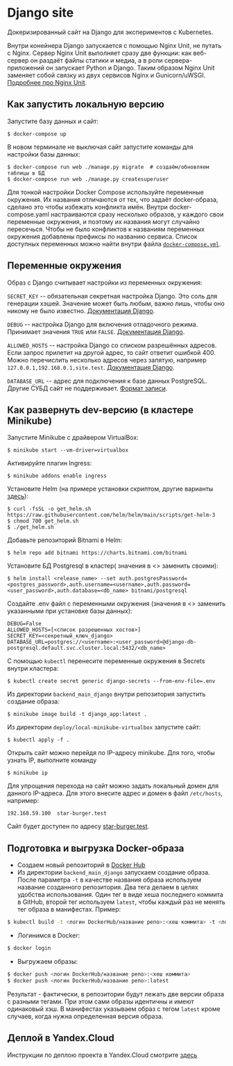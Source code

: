 # Django site

Докеризированный сайт на Django для экспериментов с Kubernetes.

Внутри конейнера Django запускается с помощью Nginx Unit, не путать с Nginx. Сервер Nginx Unit выполняет сразу две функции: как веб-сервер он раздаёт файлы статики и медиа, а в роли сервера-приложений он запускает Python и Django. Таким образом Nginx Unit заменяет собой связку из двух сервисов Nginx и Gunicorn/uWSGI. [Подробнее про Nginx Unit](https://unit.nginx.org/).

## Как запустить локальную версию

Запустите базу данных и сайт:

```shell-session
$ docker-compose up
```

В новом терминале не выключая сайт запустите команды для настройки базы данных:

```shell-session
$ docker-compose run web ./manage.py migrate  # создаём/обновляем таблицы в БД
$ docker-compose run web ./manage.py createsuperuser
```

Для тонкой настройки Docker Compose используйте переменные окружения. Их названия отличаются от тех, что задаёт docker-образа, сделано это чтобы избежать конфликта имён. Внутри docker-compose.yaml настраиваются сразу несколько образов, у каждого свои переменные окружения, и поэтому их названия могут случайно пересечься. Чтобы не было конфликтов к названиям переменных окружения добавлены префиксы по названию сервиса. Список доступных переменных можно найти внутри файла [`docker-compose.yml`](./deploy/local-docker/docker-compose.yml).

## Переменные окружения

Образ с Django считывает настройки из переменных окружения:

`SECRET_KEY` -- обязательная секретная настройка Django. Это соль для генерации хэшей. Значение может быть любым, важно лишь, чтобы оно никому не было известно. [Документация Django](https://docs.djangoproject.com/en/3.2/ref/settings/#secret-key).

`DEBUG` -- настройка Django для включения отладочного режима. Принимает значения `TRUE` или `FALSE`. [Документация Django](https://docs.djangoproject.com/en/3.2/ref/settings/#std:setting-DEBUG).

`ALLOWED_HOSTS` -- настройка Django со списком разрешённых адресов. Если запрос прилетит на другой адрес, то сайт ответит ошибкой 400. Можно перечислить несколько адресов через запятую, например `127.0.0.1,192.168.0.1,site.test`. [Документация Django](https://docs.djangoproject.com/en/3.2/ref/settings/#allowed-hosts).

`DATABASE_URL` -- адрес для подключения к базе данных PostgreSQL. Другие СУБД сайт не поддерживает. [Формат записи](https://github.com/jacobian/dj-database-url#url-schema).

## Как развернуть dev-версию (в кластере Minikube)

Запустите Minikube с драйвером VirtualBox:

```shell-session
$ minikube start --vm-driver=virtualbox
```

Активируйте плагин Ingress:
```shell-session
$ minikube addons enable ingress
```

Установите Helm (на примере установки скриптом, другие варианты [здесь](https://helm.sh/docs/intro/install/)):

```shell-session
$ curl -fsSL -o get_helm.sh https://raw.githubusercontent.com/helm/helm/main/scripts/get-helm-3
$ chmod 700 get_helm.sh
$ ./get_helm.sh
```

Добавьте репозиторий Bitnami в Helm:

```shell-session
$ helm repo add bitnami https://charts.bitnami.com/bitnami 
```

Установите БД Postgresql в кластер( значения в <> заменить своими):

```shell-session
$ helm install <release_name> --set auth.postgresPassword=<postgres_password>,auth.username=<username>,auth.password=<user_password>,auth.database=<db_name> bitnami/postgresql
```

Создайте .env файл с переменными окружения (значения в <> заменить указанными при установке базы данных):

```shell-session
DEBUG=False
ALLOWED_HOSTS=[<список разрешенных хостов>]
SECRET_KEY=<секретный_ключ_django>
DATABASE_URL=postgres://<username>:<user_password>@django-db-postgresql.default.svc.cluster.local:5432/<db_name>
```

С помощью `kubectl` перенесите переменные окружения в Secrets внутри кластера:

```shell-session
$ kubectl create secret generic django-secrets --from-env-file=.env
```
Из директории `backend_main_django` внутри репозитория запустить создание образа:

```shell-session
$ minikube image build -t django_app:latest .
```

Из директории `deploy/local-minikube-virtualbox` запустите сайт:

```shell-session
$ kubectl apply -f .
```

Открыть сайт можно перейдя по IP-адресу minikube. Для того, чтобы узнать IP, выполните команду

```shell-session
$ minikube ip
```

Для упрощения перехода на сайт можно задать локальный домен для данного IP-адреса. Для этого внесите адрес и домен в файл `/etc/hosts`, например:

```shell-session
192.168.59.100	star-burger.test
```

Сайт будет доступен по адресу [star-burger.test](star-burger.test).

## Подготовка и выгрузка Docker-образа 

- Создаем новый репозиторий в [Docker Hub](https://hub.docker.com/)
- Из директории `backend_main_django` запускаем создание образа. После параметра `-t` в качестве названия образа используем название созданного репозитория. Два тега делаем в целях удобства использования. Один тег в виде хеша последнего коммита в GitHub, второй тег используем `latest`, чтобы каждый раз не менять тег образа в манифестах. Пример:

```bash
$ kubectl build -t <логин DockerHub/название репо>:<хеш коммита> -t <логин DockerHub/название репо>:latest .
```

- Логинимся в Docker:

```bash
$ docker login
```

- Выгружаем образы:

```bash
$ docker push <логин DockerHub/название репо>:<хеш коммита>
$ docker push <логин DockerHub/название репо>:latest
```

Результат - фактически, в репозитории будут лежать две версии образа с разными тегами. При этом сами образы идентичны и имеют одинаковый хэш. В манифестах указываем образ с тегом `latest` кроме случаев, когда нужна определенная версия образа.

## Деплой в Yandex.Cloud

Инструкции по деплою проекта в Yandex.Cloud смотрите [здесь](./deploy/yc-sirius/edu-berserk-jones/README.md)